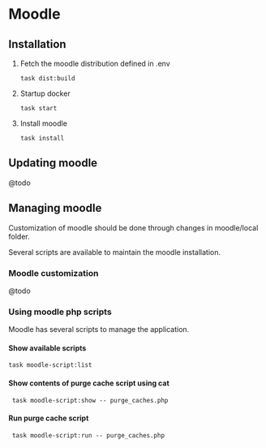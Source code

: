 # Moodle

## Installation

1. Fetch the moodle distribution defined in .env
    ```
    task dist:build
    ```

2. Startup docker

    ```
   task start
   ```

3. Install moodle

    ```
    task install
    ```

## Updating moodle

@todo

## Managing moodle

Customization of moodle should be done through changes in moodle/local folder. 

Several scripts are available to maintain the moodle installation.

### Moodle customization

@todo

### Using moodle php scripts

Moodle has several scripts to manage the application.

#### Show available scripts

```task moodle-script:list```

#### Show contents of purge cache script using cat

``` task moodle-script:show -- purge_caches.php```

#### Run purge cache script

``` task moodle-script:run -- purge_caches.php```